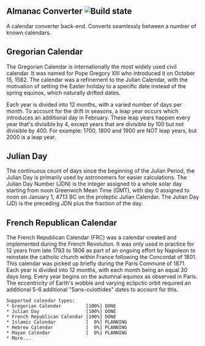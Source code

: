 Almanac Converter ![Build state](https://travis-ci.org/chrisengelsma/almanac-converter.svg?branch=master)
-----------------


A calendar converter back-end.
Converts seamlessly between a number of known calendars.

Gregorian Calendar
------------------
The Gregorian Calendar is internationally the most widely used civil calendar. It was named for Pope Gregory XIII who introduced it on October 15, 1582. The calendar was a refinement to the Julian Calendar, with the motivation of setting the Easter holiday to a specific date instead of the spring equinox, which naturally drifted dates.

Each year is divided into 12 months, with a varied number of days per month. To account for the drift in seasons, a leap year occurs which introduces an additional day in February. These leap years happen every year that's divisible by 4, except years that are divisible by 100 but not divisible by 400. For example: 1700, 1800 and 1900 are NOT leap years, but 2000 is a leap year.

Julian Day
----------
The continuous count of days since the beginning of the Julian Period, the Julian Day is primarily used by astronomers for easier calculations. The Julian Day Number (JDN) is the integer assigned to a whole solar day starting from noon Greenwich Mean Time (GMT), with day 0 assigned to noon on January 1, 4713 BC on the proleptic Julian Calendar. The Julian Day (JD) is the preceding JDN plus the fraction of the day.

French Republican Calendar
--------------------------
The French Republican Calendar (FRC) was a calendar created and implemented during the French Revolution. It was only used in practice for 12 years from late 1793 to 1806 as part of an ongoing effort by Napoleon to reinstate the catholic church within France following the Concordat of 1801. This calendar was picked up briefly during the Paris Commune of 1871. Each year is divided into 12 months, with each month being an equal 30 days long. Every year begins on the autumnal equinox as observed in Paris. The eccentricity of Earth's wobble and varying eclipctic orbit required an additional 5-6 additional "Sans-culottides" dates to account for this.

```
Supported calendar types:
* Gregorian Calendar         [100%] DONE
* Julian Day                 [100%] DONE
* French Republican Calendar [100%] DONE
* Islamic Calendar           [  0%] PLANNING
* Hebrew Calendar            [  0%] PLANNING
* Mayan Calendar             [  0%] PLANNING
* More...
```
